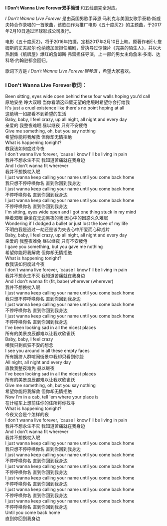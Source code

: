 

**I Don't Wanna Live Forever双手简谱** 和五线谱完全对应。

_I Don't Wanna Live Forever_
是由英国男歌手泽恩·马利克与美国女歌手泰勒·斯威夫特合作录唱的一首歌曲，该歌曲作为推广电影《五十度灰2》的主题曲，于2017年2月10日通过环球影城公司发行。

电影《五十度灰2》，将于2016年拍摄，定档2017年2月10日上映。原著作者E·L·詹姆斯的丈夫尼尔·伦纳德加盟担任编剧，曾执导过惊悚片《完美的陌生人》，并以大热剧集《纸牌屋》爆红的詹姆斯·弗雷担任导演，上一部的男女主角詹米·多南、达科塔·约翰逊都会回归。

歌词下方是 _I Don't Wanna Live Forever钢琴谱_ ，希望大家喜欢。

### I Don't Wanna Live Forever歌词：

Been sitting, eyes wide open behind these four walls hoping you'd call  
原地安坐 睁大双眼 当你看清这四壁无望的绝境时希望你会打给我  
It's just a cruel existence like there's no point hoping at all  
这绝境一如那看不到希望的生活  
Baby, baby, I feel crazy, up all night, all night and every day  
亲爱的 我整夜难眠 昼以继夜 只有不安疲倦  
Give me something, oh, but you say nothing  
希望你能将我解救 但你却无情拒绝  
What is happening tonight?  
教我该如何度过今夜  
I don't wanna live forever, 'cause I know I'll be living in pain  
我并不想永生不灭 我知道苦痛就在我身边  
And I don't wanna fit wherever  
我并不想换枕入眠  
I just wanna keep calling your name until you come back home  
我只想不停呼唤你名 直到你回到我身边  
I just wanna keep calling your name until you come back home  
不停呼唤你名 直到你回到我身边  
I just wanna keep calling your name until you come back home  
不停呼唤你名 直到你回到我身边  
I'm sitting, eyes wide open and I got one thing stuck in my mind  
睁着双眼 静坐在无边黑夜的我 因心中的困惑久久难眠  
Wondering if I dodged a bullet or just lost the love of my life  
不明白我是逃过一劫还是该为失去心中所爱而心碎成片  
Baby, baby, I feel crazy, up all night, all night and every day  
亲爱的 我整夜难免 昼以继夜 只有不安疲倦  
I gave you something, but you gave me nothing  
希望你能将我解救 但你却无情拒绝  
What is happening tonight?  
教我该如何度过今夜  
I don't wanna live forever, 'cause I know I'll be living in pain  
我并不想永生不灭 我知道苦痛就在我身边  
And I don't wanna fit (fit, babe) wherever (wherever)  
我并不想换枕入眠  
I just wanna keep calling your name until you come back home  
我只想不停呼唤你名 直到你回到我身边  
I just wanna keep calling your name until you come back home  
不停呼唤你名 直到你回到我身边  
I just wanna keep calling your name until you come back home  
不停呼唤你名 直到你回到我身边  
I've been looking sad in all the nicest places  
所有的美景良辰都难以让我欢欣雀跃  
Baby, baby, I feel crazy  
噢我只剩疯狂不安的想念  
I see you around in all these empty faces  
所有拥挤人群喧闹街景中我却只看到你脸  
All night, all night and every day  
直教我整夜难免 昼以继夜  
I've been looking sad in all the nicest places  
所有的美景良辰都难以让我欢欣雀跃  
Give me something, oh, but you say nothing  
希望你能将我解救 但你却无情拒绝  
Now I'm in a cab, tell 'em where your place is  
在计程车上想前往你的住所将你找寻  
What is happening tonight?  
今夜又会是个怎样的夜  
I don't wanna live forever, 'cause I know I'll be living in pain  
我并不想永生不灭 我知道苦痛就在我身边  
And I don't wanna fit wherever  
我并不想换枕入眠  
I just wanna keep calling your name until you come back home  
我只想不停呼唤你名 直到你回到我身边  
I just wanna keep calling your name until you come back home  
不停呼唤你名 直到你回到我身边  
I just wanna keep calling your name until you come back home  
不停呼唤你名 直到你回到我身边  
I just wanna keep calling your name until you come back home  
不停呼唤你名 直到你回到我身边  
I just wanna keep calling your name until you come back home  
不停呼唤你名 直到你回到我身边  
I just wanna keep calling your name until you come back home  
不停呼唤你名 直到你回到我身边  
Until you come back home  
直到你回到我身边

